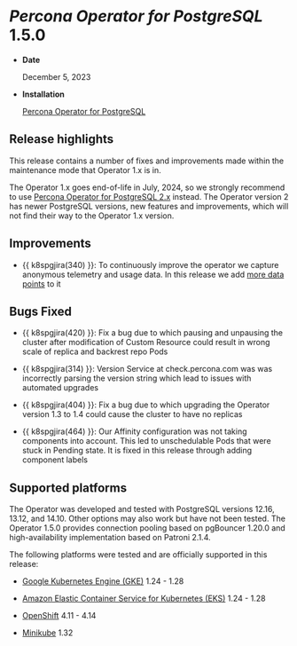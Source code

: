 # *Percona Operator for PostgreSQL* 1.5.0

* **Date**

    December 5, 2023

* **Installation**

    [Percona Operator for PostgreSQL](../index.md#installation-guides)

## Release highlights

This release contains a number of fixes and improvements made within the maintenance mode that Operator 1.x is in.

The Operator 1.x goes end-of-life in July, 2024, so we strongly recommend to use
[Percona Operator for PostgreSQL 2.x](https://docs.percona.com/percona-operator-for-postgresql/2.0/index.html) instead. The Operator version 2 has newer PostgreSQL versions, new features and improvements, which will not find their way to the Operator 1.x version.

## Improvements

* {{ k8spgjira(340) }}: To continuously improve the operator we capture anonymous telemetry and usage data. In this release we add [more data points](../telemetry.md) to it

## Bugs Fixed

* {{ k8spgjira(420) }}: Fix a bug due to which pausing and unpausing the cluster after modification of Custom Resource could result in wrong scale of replica and backrest repo Pods

* {{ k8spgjira(314) }}: Version Service at check.percona.com was was incorrectly parsing the version string which lead to issues with automated upgrades
  
* {{ k8spgjira(404) }}: Fix a bug due to which upgrading the Operator version 1.3 to 1.4 could cause the cluster to have no replicas

* {{ k8spgjira(464) }}: Our Affinity configuration was not taking components into account. This led to unschedulable Pods that were stuck in Pending state. It is fixed in this release through adding component labels

## Supported platforms

The Operator was developed and tested with PostgreSQL versions 12.16, 13.12, and 14.10. Other options may also work but have not been tested. The Operator 1.5.0 provides connection pooling based on pgBouncer 1.20.0 and high-availability implementation based on Patroni 2.1.4.

The following platforms were tested and are officially supported in this release:


* [Google Kubernetes Engine (GKE)](https://cloud.google.com/kubernetes-engine) 1.24 - 1.28

* [Amazon Elastic Container Service for Kubernetes (EKS)](https://aws.amazon.com) 1.24 - 1.28

* [OpenShift](https://www.redhat.com/en/technologies/cloud-computing/openshift) 4.11 - 4.14

* [Minikube](https://minikube.sigs.k8s.io/docs/) 1.32

